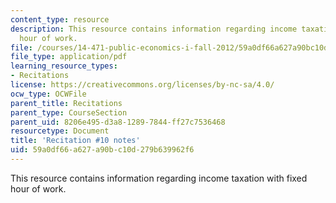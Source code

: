 ```yaml
---
content_type: resource
description: This resource contains information regarding income taxation with fixed
  hour of work.
file: /courses/14-471-public-economics-i-fall-2012/59a0df66a627a90bc10d279b639962f6_MIT14_471F12_recnotes10.pdf
file_type: application/pdf
learning_resource_types:
- Recitations
license: https://creativecommons.org/licenses/by-nc-sa/4.0/
ocw_type: OCWFile
parent_title: Recitations
parent_type: CourseSection
parent_uid: 8206e495-d3a8-1289-7844-ff27c7536468
resourcetype: Document
title: 'Recitation #10 notes'
uid: 59a0df66-a627-a90b-c10d-279b639962f6
---
```

This resource contains information regarding income taxation with fixed hour of work.